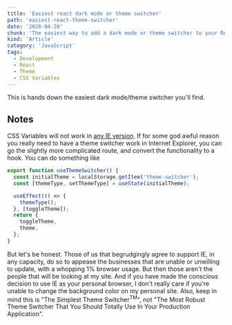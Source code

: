 ```yaml
---
title: 'Easiest react dark mode or theme switcher'
path: 'easiest-react-theme-switcher'
date: '2020-04-28'
chunk: 'The easiest way to add a dark mode or theme switcher to your React app. Ever.'
kind: 'Article'
category: 'JavaScript'
tags:
  - Development
  - React
  - Theme
  - CSS Variables
---
```


This is hands down the easiest dark mode/theme switcher you'll find.

## Notes

CSS Variables will not work in [any IE version](https://caniuse.com/#feat=css-variables). If for some god awful reason you really need to have a theme switcher work in Internet Explorer, you can go the slightly more complicated route, and convert the functionality to a hook. You can do something like

```js
export function useThemeSwitcher() {
  const initialTheme = localStorage.getItem('theme-switcher');
  const [themeType, setThemeType] = useState(initialTheme);

  useEffect(() => {
    themeType();
  }, [toggleTheme]);
  return {
    toggleTheme,
    theme,
  };
}
```

But let's be honest. Those of us that begrudgingly agree to support IE, in any capacity, do so to appease the businesses that are unable or unwilling to update, with a whopping 1% browser usage. But then those aren't the people that will be looking at my site. And if you have made the conscious decision to use IE as your personal browser, I don't really care if you're unable to change the background color on my personal site. Also, keep in mind this is "The Simplest Theme Switcher<sup>TM</sup>", not "The Most Robust Theme Switcher That You Should Totally Use In Your Production Application".